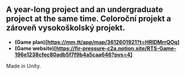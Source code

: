 ## A year-long project and an undergraduate project at the same time. Celoroční projekt a zároveň vysokoškolský projekt.
- **(Game plan)[https://mm.tt/app/map/3612601921?t=HRlDMrrQOq]**
- **(Game website)[https://fir-pressure-c2a.notion.site/RTS-Game-196e1238cfec80adb5f7f9b4a5caa646?pvs=4]**
  
Made in Unity.
